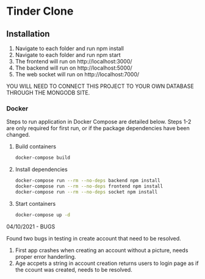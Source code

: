 # Tinder Clone

## Installation

1. Navigate to each folder and run npm install
2. Navigate to each folder and run npm start
3. The frontend will run on http://localhost:3000/
4. The backend will run on http://localhost:5000/
5. The web socket will run on http://localhost:7000/


YOU WILL NEED TO CONNECT THIS PROJECT TO YOUR OWN DATABASE THROUGH THE MONGODB SITE.

### Docker

Steps to run application in Docker Compose are detailed below. Steps 1-2 are only required for first run, or if the package dependencies have been changed.

1. Build containers
    ```bash
    docker-compose build
    ```
    
4. Install dependencies
    ```bash
    docker-compose run --rm --no-deps backend npm install
    docker-compose run --rm --no-deps frontend npm install
    docker-compose run --rm --no-deps socket npm install
    ```
    
3. Start containers

    ```bash
    docker-compose up -d
    ```

04/10/2021 - BUGS

Found two bugs in testing in create account that need to be resolved.

1. First app crashes when creating an account without a picture, needs proper error handerling. 
2. Age accpets a string in account creation returns users to login page as if the ccount was created, needs to be resolved. 
